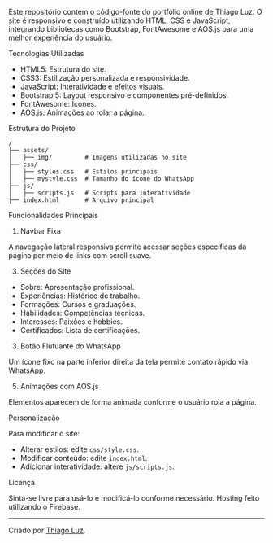 Este repositório contém o código-fonte do portfólio online de Thiago Luz. O site é responsivo e construído utilizando HTML, CSS e JavaScript, integrando bibliotecas como Bootstrap, FontAwesome e AOS.js para uma melhor experiência do usuário.

 Tecnologias Utilizadas

- HTML5: Estrutura do site.
- CSS3: Estilização personalizada e responsividade.
- JavaScript: Interatividade e efeitos visuais.
- Bootstrap 5: Layout responsivo e componentes pré-definidos.
- FontAwesome: Ícones.
- AOS.js: Animações ao rolar a página.

 Estrutura do Projeto

```
/
├── assets/
│   ├── img/         # Imagens utilizadas no site
├── css/
│   ├── styles.css   # Estilos principais
│   ├── mystyle.css  # Tamanho do ícone do WhatsApp
├── js/
│   ├── scripts.js   # Scripts para interatividade
├── index.html       # Arquivo principal
```

Funcionalidades Principais

1. Navbar Fixa

A navegação lateral responsiva permite acessar seções específicas da página por meio de links com scroll suave.

3. Seções do Site

- Sobre: Apresentação profissional.
- Experiências: Histórico de trabalho.
- Formações: Cursos e graduações.
- Habilidades: Competências técnicas.
- Interesses: Paixões e hobbies.
- Certificados: Lista de certificações.

3. Botão Flutuante do WhatsApp

Um ícone fixo na parte inferior direita da tela permite contato rápido via WhatsApp.

5. Animações com AOS.js

Elementos aparecem de forma animada conforme o usuário rola a página.


Personalização

Para modificar o site:
- Alterar estilos: edite `css/style.css`.
- Modificar conteúdo: edite `index.html`.
- Adicionar interatividade: altere `js/scripts.js`.

Licença

Sinta-se livre para usá-lo e modificá-lo conforme necessário. Hosting feito utilizando o Firebase.



---
Criado por [Thiago Luz](https://github.com/ThiagoLuz19).

